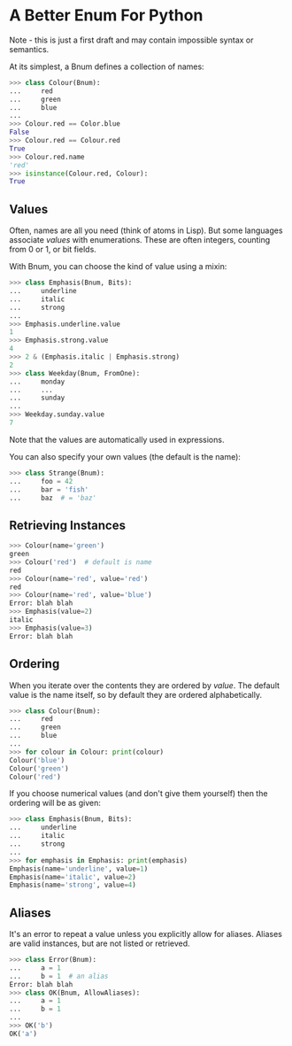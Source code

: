 A Better Enum For Python
========================

Note - this is just a first draft and may contain impossible syntax or
semantics.

At its simplest, a Bnum defines a collection of names:

```python
>>> class Colour(Bnum):
...     red
...     green
...     blue
...
>>> Colour.red == Color.blue
False
>>> Colour.red == Colour.red
True
>>> Colour.red.name
'red'
>>> isinstance(Colour.red, Colour):
True
```

Values
------

Often, names are all you need (think of atoms in Lisp).  But some languages
associate *values* with enumerations.  These are often integers, counting
from 0 or 1, or bit fields.

With Bnum, you can choose the kind of value using a mixin:

```python
>>> class Emphasis(Bnum, Bits):
...     underline
...     italic
...     strong
...
>>> Emphasis.underline.value
1
>>> Emphasis.strong.value
4
>>> 2 & (Emphasis.italic | Emphasis.strong)
2
>>> class Weekday(Bnum, FromOne):
...     monday
...     ...
...     sunday
...
>>> Weekday.sunday.value
7
```

Note that the values are automatically used in expressions.

You can also specify your own values (the default is the name):

```python
>>> class Strange(Bnum):
...     foo = 42
...     bar = 'fish'
...     baz  # = 'baz'
```

Retrieving Instances
--------------------

```python
>>> Colour(name='green')
green
>>> Colour('red')  # default is name
red
>>> Colour(name='red', value='red')
red
>>> Colour(name='red', value='blue')
Error: blah blah
>>> Emphasis(value=2)
italic
>>> Emphasis(value=3)
Error: blah blah
```

Ordering
--------

When you iterate over the contents they are ordered by *value*.  The default
value is the name itself, so by default they are ordered alphabetically.

```python
>>> class Colour(Bnum):
...     red
...     green
...     blue
...
>>> for colour in Colour: print(colour)
Colour('blue')
Colour('green')
Colour('red')
```

If you choose numerical values (and don't give them yourself) then the
ordering will be as given:

```python
>>> class Emphasis(Bnum, Bits):
...     underline
...     italic
...     strong
...
>>> for emphasis in Emphasis: print(emphasis)
Emphasis(name='underline', value=1)
Emphasis(name='italic', value=2)
Emphasis(name='strong', value=4)
```

Aliases
-------

It's an error to repeat a value unless you explicitly allow for aliases.
Aliases are valid instances, but are not listed or retrieved.

```python
>>> class Error(Bnum):
...     a = 1
...     b = 1  # an alias
Error: blah blah
>>> class OK(Bnum, AllowAliases):
...     a = 1
...     b = 1
...
>>> OK('b')
OK('a')
```

